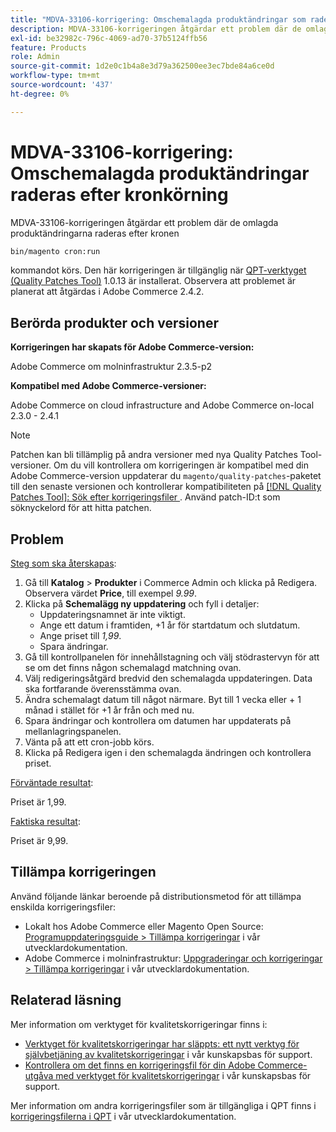 ```yaml
---
title: "MDVA-33106-korrigering: Omschemalagda produktändringar som raderats efter kron körning"
description: MDVA-33106-korrigeringen åtgärdar ett problem där de omlagda produktändringarna raderas efter kronen
exl-id: be32982c-796c-4069-ad70-37b5124ffb56
feature: Products
role: Admin
source-git-commit: 1d2e0c1b4a8e3d79a362500ee3ec7bde84a6ce0d
workflow-type: tm+mt
source-wordcount: '437'
ht-degree: 0%

---
```


# MDVA-33106-korrigering: Omschemalagda produktändringar raderas efter kronkörning

MDVA-33106-korrigeringen åtgärdar ett problem där de omlagda produktändringarna raderas efter kronen

```bash
bin/magento cron:run
```

kommandot körs. Den här korrigeringen är tillgänglig när [QPT-verktyget (Quality Patches Tool)](https://devdocs.magento.com/guides/v2.4/comp-mgr/patching.html#mqp) 1.0.13 är installerat. Observera att problemet är planerat att åtgärdas i Adobe Commerce 2.4.2.

## Berörda produkter och versioner

**Korrigeringen har skapats för Adobe Commerce-version:**

Adobe Commerce om molninfrastruktur 2.3.5-p2

**Kompatibel med Adobe Commerce-versioner:**

Adobe Commerce on cloud infrastructure and Adobe Commerce on-local 2.3.0 - 2.4.1

>[!NOTE]
>
>Patchen kan bli tillämplig på andra versioner med nya Quality Patches Tool-versioner. Om du vill kontrollera om korrigeringen är kompatibel med din Adobe Commerce-version uppdaterar du `magento/quality-patches`-paketet till den senaste versionen och kontrollerar kompatibiliteten på [[!DNL Quality Patches Tool]: Sök efter korrigeringsfiler ](https://devdocs.magento.com/quality-patches/tool.html#patch-grid). Använd patch-ID:t som söknyckelord för att hitta patchen.

## Problem

<u>Steg som ska återskapas</u>:

1. Gå till **Katalog** > **Produkter** i Commerce Admin och klicka på Redigera. Observera värdet **Price**, till exempel *9.99*.
1. Klicka på **Schemalägg ny uppdatering** och fyll i detaljer:
   * Uppdateringsnamnet är inte viktigt.
   * Ange ett datum i framtiden, +1 år för startdatum och slutdatum.
   * Ange priset till *1,99*.
   * Spara ändringar.
1. Gå till kontrollpanelen för innehållstagning och välj stödrastervyn för att se om det finns någon schemalagd matchning ovan.
1. Välj redigeringsåtgärd bredvid den schemalagda uppdateringen. Data ska fortfarande överensstämma ovan.
1. Ändra schemalagt datum till något närmare. Byt till 1 vecka eller + 1 månad i stället för +1 år från och med nu.
1. Spara ändringar och kontrollera om datumen har uppdaterats på mellanlagringspanelen.
1. Vänta på att ett cron-jobb körs.
1. Klicka på Redigera igen i den schemalagda ändringen och kontrollera priset.

<u>Förväntade resultat</u>:

Priset är 1,99.

<u>Faktiska resultat</u>:

Priset är 9,99.

## Tillämpa korrigeringen

Använd följande länkar beroende på distributionsmetod för att tillämpa enskilda korrigeringsfiler:

* Lokalt hos Adobe Commerce eller Magento Open Source: [Programuppdateringsguide > Tillämpa korrigeringar](https://devdocs.magento.com/guides/v2.4/comp-mgr/patching/mqp.html) i vår utvecklardokumentation.
* Adobe Commerce i molninfrastruktur: [Uppgraderingar och korrigeringar > Tillämpa korrigeringar](https://devdocs.magento.com/cloud/project/project-patch.html) i vår utvecklardokumentation.

## Relaterad läsning

Mer information om verktyget för kvalitetskorrigeringar finns i:

* [Verktyget för kvalitetskorrigeringar har släppts: ett nytt verktyg för självbetjäning av kvalitetskorrigeringar](/help/announcements/adobe-commerce-announcements/magento-quality-patches-released-new-tool-to-self-serve-quality-patches.md) i vår kunskapsbas för support.
* [Kontrollera om det finns en korrigeringsfil för din Adobe Commerce-utgåva med verktyget för kvalitetskorrigeringar](/help/support-tools/patches-available-in-qpt-tool/check-patch-for-magento-issue-with-magento-quality-patches.md) i vår kunskapsbas för support.

Mer information om andra korrigeringsfiler som är tillgängliga i QPT finns i [korrigeringsfilerna i QPT](https://devdocs.magento.com/quality-patches/tool.html#patch-grid) i vår utvecklardokumentation.
